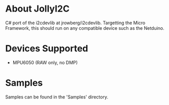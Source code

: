 # About JollyI2C

C# port of the i2cdevlib at jrowberg/i2cdevlib. Targetting the Micro Framework, this should run on any compatible device such as the Netduino.

# Devices Supported

* MPU6050 (RAW only, no DMP)

# Samples

Samples can be found in the 'Samples' directory.